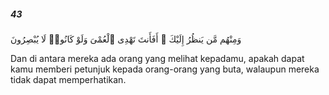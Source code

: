 ##### 43

<span class="ayah">وَمِنْهُم مَّن يَنظُرُ إِلَيْكَ ۚ أَفَأَنتَ تَهْدِى ٱلْعُمْىَ وَلَوْ كَانُوا۟ لَا يُبْصِرُونَ</span>

<span class="ayah_translation">Dan di antara mereka ada orang yang melihat kepadamu, apakah dapat kamu memberi petunjuk kepada orang-orang yang buta, walaupun mereka tidak dapat memperhatikan.</span>
